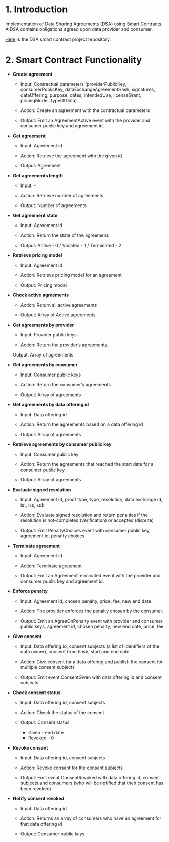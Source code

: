 # 1. Introduction

Implementation of Data Sharing Agreements (DSA) using Smart Contracts. A DSA contains obligations agreed upon data provider and consumer.

[Here](https://gitlab.com/i3-market/code/wp3/t3.2/i3m-smartcontracts) is the DSA smart contract project repository.

# 2. Smart Contract Functionality

- <b> Create agreement </b>

  - Input: Contractual parameters (providerPublicKey, consumerPublicKey, dataExchangeAgreementHash, signatures, dataOffering, purpose, dates, intendedUse, licenseGrant, pricingModel, typeOfData)

  - Action: Create an agreement with the contractual parameters

  - Output: Emit an AgreementActive event with the provider and consumer public key and agreement id.

- <b> Get agreement </b>

  - Input: Agreement id

  - Action: Retrieve the agreement with the given id.

  - Output: Agreement

- <b> Get agreements length </b>

  - Input: -

  - Action: Retrieve number of agreements

  - Output: Number of agreements

- <b> Get agreement state </b>

  - Input: Agreement id

  - Action: Return the state of the agreement.

  - Output: Active - 0 / Violated - 1 / Terminated - 2

- <b> Retrieve pricing model </b>

  - Input: Agreement id

  - Action: Retrieve pricing model for an agreement

  - Output: Pricing model

- <b> Check active agreements </b>

  - Action: Return all active agreements

  - Output: Array of Active agreements

- <b> Get agreements by provider </b>

  - Input: Provider public keys

  - Action: Return the provider’s agreements.

  Output: Array of agreements

- <b> Get agreements by consumer </b>

  - Input: Consumer public keys

  - Action: Return the consumer’s agreements

  - Output: Array of agreements

- <b> Get agreements by data offering id </b>

  - Input: Data offering id

  - Action: Return the agreements based on a data offering id

  - Output: Array of agreements

- <b> Retrieve agreements by consumer public key </b>

  - Input: Consumer public key

  - Action: Return the agreements that reached the start date for a consumer public key

  - Output: Array of agreements

- <b> Evaluate signed resolution </b>

  - Input: Agreement id, proof type, type, resolution,
  data exchange id, iat, iss, sub

  - Action: Evaluate signed resolution and return penalties if the resolution is not-completed (verification) or accepted (dispute)

  - Output: Emit PenaltyChoices event with consumer public key, agreement id, penalty choices

- <b> Terminate agreement </b>

  - Input: Agreement id

  - Action: Terminate agreement

  - Output: Emit an AgreementTerminated event with the provider and consumer public key and agreement id.

- <b> Enforce penalty </b>

  - Input: Agreement id, chosen penalty, price, fee, new end date

  - Action: The provider enforces the penalty chosen by the consumer.

  - Output: Emit an AgreeOnPenalty event with provider and consumer public keys, agreement id, chosen penalty, new end date, price, fee

- <b> Give consent </b>

  - Input: Data offering id, consent subjects (a list of identifiers of the data owner), consent from hash, start and end date

  - Action: Give consent for a data offering and publish the consent for multiple consent subjects

  - Output: Emit event ConsentGiven with data offering id and consent subjects

- <b> Check consent status </b>

  - Input: Data offering id, consent subjects 

  - Action: Check the status of the consent

  - Output: Consent status
    - Given - end date
    - Revoked - 0

- <b> Revoke consent </b>

  - Input: Data offering id, consent subjects 

  - Action: Revoke consent for the consent subjects

  - Output: Emit event ConsentRevoked with data offering id, consent subjects and consumers (who will be notified that their consent has been revoked)

- <b> Notify consent revoked </b>

  - Input: Data offering id

  - Action: Returns an array of consumers who have an agreement for that data offering id

  - Output: Consumer public keys
